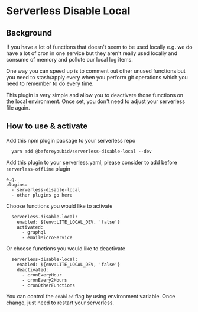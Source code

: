 # Serverless Disable Local

## Background

If you have a lot of functions that doesn't seem to be used locally e.g. we do have a lot of cron in one service but
they aren't really used locally and consume of memory and pollute our local log items.

One way you can speed up is to comment out other unused functions but you need to stash/apply every when you perform git
operations which you need to remember to do every time.

This plugin is very simple and allow you to deactivate those functions on the local environment. Once set, you don't
need to adjust your serverless file again.

## How to use & activate

Add this npm plugin package to your serverless repo

```
  yarn add @beforeyoubid/serverless-disable-local --dev
```

Add this plugin to your serverless.yaml, please consider to add before `serverless-offline` plugin

```
e.g.
plugins:
  - serverless-disable-local
  - other plugins go here
```

Choose functions you would like to activate

```
  serverless-disable-local:
    enabled: ${env:LITE_LOCAL_DEV, 'false'}
    activated:
      - graphql
      - emailMicroService
```

Or choose functions you would like to deactivate

```
  serverless-disable-local:
    enabled: ${env:LITE_LOCAL_DEV, 'false'}
    deactivated:
      - cronEveryHour
      - cronEvery2Hours
      - cronOtherFunctions
```

You can control the `enabled` flag by using environment variable. Once change, just need to restart your serverless.
